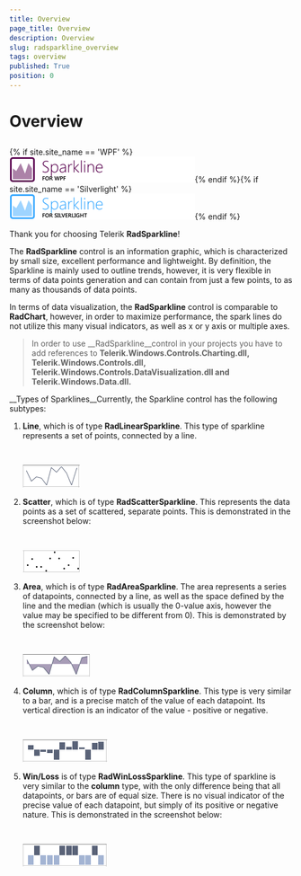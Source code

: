 ```yaml
---
title: Overview
page_title: Overview
description: Overview
slug: radsparkline_overview
tags: overview
published: True
position: 0
---
```


# Overview



## 

{% if site.site_name == 'WPF' %}![sparklines wpf](images/sparklines_wpf.png){% endif %}{% if site.site_name == 'Silverlight' %}![sparklines sl](images/sparklines_sl.png){% endif %}

Thank you for choosing Telerik __RadSparkline__!

The __RadSparkline__ control is an information graphic, which is characterized by small size, excellent performance and lightweight. By definition, the Sparkline is mainly used to outline trends, however, it is very flexible in terms of data points generation and can contain from just a few points, to as many as thousands of data points.

In terms of data visualization, the __RadSparkline__ control is comparable to __RadChart__, however, in order to maximize performance, the spark lines do not utilize this many visual indicators, as well as x or y axis or multiple axes.

>In order to use __RadSparkline__control in your projects you have to add references to __Telerik.Windows.Controls.Charting.dll, Telerik.Windows.Controls.dll, Telerik.Windows.Controls.DataVisualization.dll and Telerik.Windows.Data.dll.__

__Types of Sparklines__Currently, the Sparkline control has the following subtypes:

1. __Line__, which is of type __RadLinearSparkline__. This type of sparkline represents a set of points, connected by a line.



         
      ![](images/radsparklineline.png)

2. __Scatter__, which is of type __RadScatterSparkline__. This represents the data points as a set of scattered, separate points. This is demonstrated in the screenshot below:



         
      ![](images/radsparklinescatter.png)

3. __Area__, which is of type __RadAreaSparkline__. The area represents a series of datapoints, connected by a line, as well as the space defined by the line and the median (which is usually the 0-value axis, however the value may be specified to be different from 0). This is demonstrated by the screenshot below:



         
      ![](images/radsparklinearea.png)

4. __Column__, which is of type __RadColumnSparkline__. This type is very similar to a bar, and is a precise match of the value of each datapoint. Its vertical direction is an indicator of the value - positive or negative.



         
      ![](images/radsparklinecolumn.png)

5. __Win/Loss__ is of type __RadWinLossSparkline__. This type of sparkline is very similar to the __column__ type, with the only difference being that all datapoints, or bars are of equal size. There is no visual indicator of the precise value of each datapoint, but simply of its positive or negative nature. This is demonstrated in the screenshot below:



         
      ![](images/radsparklinewinloss.png)


